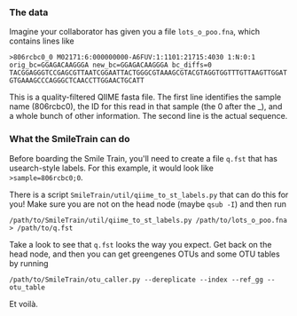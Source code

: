 ### The data
Imagine your collaborator has given you a file `lots_o_poo.fna`, which contains lines like

`>806rcbc0_0 M02171:6:000000000-A6FUV:1:1101:21715:4030 1:N:0:1 orig_bc=GGAGACAAGGGA new_bc=GGAGACAAGGGA bc_diffs=0
TACGGAGGGTCCGAGCGTTAATCGGAATTACTGGGCGTAAAGCGTACGTAGGTGGTTTGTTAAGTTGGATGTGAAAGCCCAGGGCTCAACCTTGGAACTGCATT
`

This is a quality-filtered QIIME fasta file. The first line identifies the sample name (806rcbc0), the ID for this read in that sample (the 0 after the _), and a whole bunch of other information. The second line is the actual sequence.

### What the SmileTrain can do
Before boarding the Smile Train, you'll need to create a file `q.fst` that has usearch-style labels. For this example, it would look like `>sample=806rcbc0;0`.

There is a script `SmileTrain/util/qiime_to_st_labels.py` that can do this for you! Make sure you are not on the head node (maybe `qsub -I`) and then run

`/path/to/SmileTrain/util/qiime_to_st_labels.py /path/to/lots_o_poo.fna > /path/to/q.fst`

Take a look to see that `q.fst` looks the way you expect. Get back on the head node, and then you can get greengenes OTUs and some OTU tables by running

`/path/to/SmileTrain/otu_caller.py --dereplicate --index --ref_gg --otu_table`

Et voilà.